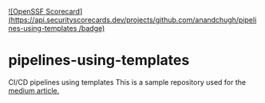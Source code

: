 [![OpenSSF Scorecard](https://api.securityscorecards.dev/projects/github.com/anandchugh/pipelines-using-templates
/badge)](https://securityscorecards.dev/viewer/?uri=github.com/anandchugh/pipelines-using-templates)

# pipelines-using-templates
CI/CD pipelines using templates
This is a sample repository used for the [medium article.](https://medium.com/@anand.chugh/azure-devops-pipelines-using-templates-e90f7407480b) 
